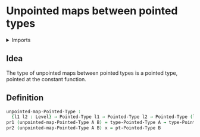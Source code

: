 # Unpointed maps between pointed types

<details><summary>Imports</summary>
```agda
module structured-types.unpointed-maps where
open import foundation.dependent-pair-types
open import foundation.universe-levels
open import structured-types.pointed-types
```
</details>

## Idea

The type of unpointed maps between pointed types is a pointed type, pointed at the constant function.

## Definition

```agda
unpointed-map-Pointed-Type :
  {l1 l2 : Level} → Pointed-Type l1 → Pointed-Type l2 → Pointed-Type (l1 ⊔ l2)
pr1 (unpointed-map-Pointed-Type A B) = type-Pointed-Type A → type-Pointed-Type B
pr2 (unpointed-map-Pointed-Type A B) x = pt-Pointed-Type B
```
